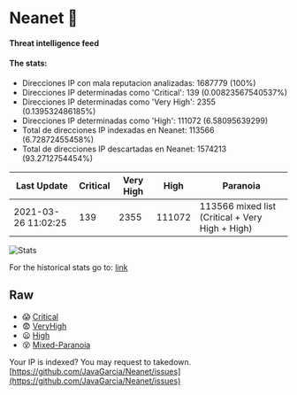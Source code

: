 # Neanet :hocho:
#### Threat intelligence feed
#### The stats:

- Direcciones IP con mala reputacion analizadas: 1687779 (100%)
- Direcciones IP determinadas como 'Critical':  139 (0.00823567540537%)
- Direcciones IP determinadas como 'Very High':  2355 (0.139532486185%)
- Direcciones IP determinadas como 'High':  111072 (6.58095639299)
- Total de direcciones IP indexadas en Neanet:  113566 (6.72872455458%)
- Total de direcciones IP descartadas en Neanet:  1574213 (93.2712754454%)

| Last Update | Critical | Very High | High | Paranoia |
| --- | --- | --- | --- | --- |
| 2021-03-26 11:02:25 | 139 | 2355 | 111072 | 113566 mixed list (Critical + Very High + High)|

![Stats](https://docs.google.com/spreadsheets/d/e/2PACX-1vSnaNMIXVabIpDJjufMlzH7poXnshF3mgd8Is1g9ytUEzVsP5my4Trn8f-xkoLLQ38xpL3HtmUexLo6/pubchart?oid=501124687&format=image)

For the historical stats go to: [link](/stats.csv)
## Raw
- :scream: [Critical](https://raw.githubusercontent.com/JavaGarcia/Neanet/master/blacklists/neanet_critical.txt)
- :fearful: [VeryHigh](https://raw.githubusercontent.com/JavaGarcia/Neanet/master/blacklists/neanet_veryHigh.txtt)
- :frowning: [High](https://raw.githubusercontent.com/JavaGarcia/Neanet/master/blacklists/neanet_high.txt)
- :dizzy_face: [Mixed-Paranoia](https://raw.githubusercontent.com/JavaGarcia/Neanet/master/blacklists/neanet_all.txt)


Your IP is indexed? You may request to takedown. [https://github.com/JavaGarcia/Neanet/issues](https://github.com/JavaGarcia/Neanet/issues)














































































































































































































































































































































































































































































































































































































































































































































































































































































































































































































































































































































































































































































































































































































































































































































































































































































































































































































































































































































































































































































































































































































































































































































































































































































































































































































































































































































































































































































































































































































































































































































































































































































































































































































































































































































































































































































































































































































































































































































































































































































































































































































































































































































































































































































































































































































































































































































































































































































































































































































































































































































































































































































































































